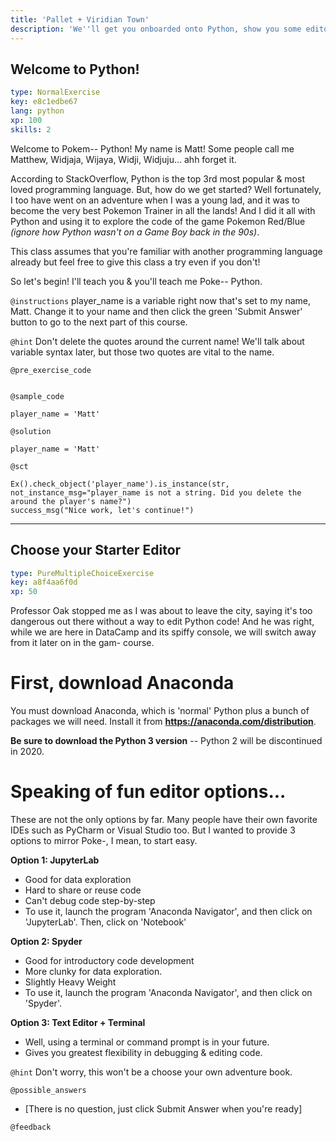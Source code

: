 ```yaml
---
title: 'Pallet + Viridian Town'
description: 'We''ll get you onboarded onto Python, show you some editors you can use on your local machine, and get you spun up on some variables.'
---
```


## Welcome to Python!

```yaml
type: NormalExercise
key: e8c1edbe67
lang: python
xp: 100
skills: 2
```

Welcome to Pokem-- Python! My name is Matt! Some people call me Matthew, Widjaja, Wijaya, Widji, Widjuju... ahh forget it.

According to StackOverflow, Python is the top 3rd most popular & most loved programming language. But, how do we get started? Well fortunately, I too have went on an adventure when I was a young lad, and it was to become the very best Pokemon Trainer in all the lands! And I did it all with Python and using it to explore the code of the game Pokemon Red/Blue _(ignore how Python wasn't on a Game Boy back in the 90s)_.

This class assumes that you're familiar with another programming language already but feel free to give this class a try even if you don't!

So let's begin! I'll teach you & you'll teach me Poke-- Python.

`@instructions`
player_name is a variable right now that's set to my name, Matt. Change it to your name and then click the green 'Submit Answer' button to go to the next part of this course.

`@hint`
Don't delete the quotes around the current name! We'll talk about variable syntax later, but those two quotes are vital to the name.

`@pre_exercise_code`
```{python}

```

`@sample_code`
```{python}
player_name = 'Matt'
```

`@solution`
```{python}
player_name = 'Matt'
```

`@sct`
```{python}
Ex().check_object('player_name').is_instance(str, not_instance_msg="player_name is not a string. Did you delete the around the player's name?")
success_msg("Nice work, let's continue!")

```

---

## Choose your Starter Editor

```yaml
type: PureMultipleChoiceExercise
key: a8f4aa6f0d
xp: 50
```

Professor Oak stopped me as I was about to leave the city, saying it's too dangerous out there without a way to edit Python code! And he was right, while we are here in DataCamp and its spiffy console, we will switch away from it later on in the gam- course.

# First, download Anaconda
You must download Anaconda, which is 'normal' Python plus a bunch of packages we will need. Install it from **https://anaconda.com/distribution**.

**Be sure to download the Python 3 version** -- Python 2 will be discontinued in 2020.

# Speaking of fun editor options...
These are not the only options by far. Many people have their own favorite IDEs such as PyCharm or Visual Studio too. But I wanted to provide 3 options to mirror Poke-, I mean, to start easy.

**Option 1: JupyterLab**
- Good for data exploration
- Hard to share or reuse code
- Can't debug code step-by-step
- To use it, launch the program 'Anaconda Navigator', and then click on 'JupyterLab'. Then, click on 'Notebook'

**Option 2: Spyder**
- Good for introductory code development
- More clunky for data exploration.
- Slightly Heavy Weight
- To use it, launch the program 'Anaconda Navigator', and then click on 'Spyder'.

**Option 3: Text Editor + Terminal**
- Well, using a terminal or command prompt is in your future.
- Gives you greatest flexibility in debugging & editing code.



`@hint`
Don't worry, this won't be a choose your own adventure book.

`@possible_answers`
- [There is no question, just click Submit Answer when you're ready]

`@feedback`
